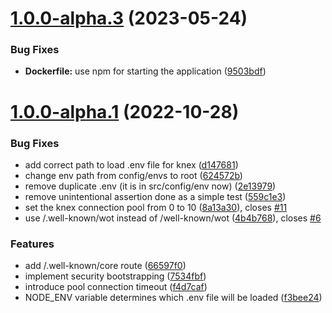 

# [1.0.0-alpha.3](https://github.com/vaimee/desmo-ld/compare/v1.0.0-alpha.2...v1.0.0-alpha.3) (2023-05-24)


### Bug Fixes

* **Dockerfile:** use npm for starting the application ([9503bdf](https://github.com/vaimee/desmo-ld/commit/9503bdf3a709fd310cfba267b4cca378d2139ffe))

# [1.0.0-alpha.1](https://github.com/vaimee/desmo-ld/compare/v1.0.0-alpha.0...v1.0.0-alpha.1) (2022-10-28)


### Bug Fixes

* add correct path to load .env file for knex ([d147681](https://github.com/vaimee/desmo-ld/commit/d1476818d10c83194665a9090fa85939b538d174))
* change env path from config/envs to root ([624572b](https://github.com/vaimee/desmo-ld/commit/624572b62010857e2246330b8a73ac9630f6e150))
* remove duplicate .env (it is in src/config/env now) ([2e13979](https://github.com/vaimee/desmo-ld/commit/2e13979e5cda6b11396239ab23de832419d5f911))
* remove unintentional assertion done as a simple test ([559c1e3](https://github.com/vaimee/desmo-ld/commit/559c1e379f0e47c278e4a6d4f26151882b944b02))
* set the knex connection pool from 0 to 10 ([8a13a30](https://github.com/vaimee/desmo-ld/commit/8a13a30f8a214c336a4c6257732d928f3284706b)), closes [#11](https://github.com/vaimee/desmo-ld/issues/11)
* use /.well-known/wot instead of /well-known/wot ([4b4b768](https://github.com/vaimee/desmo-ld/commit/4b4b768c08697a432e48eb22daaf13067a3d5bbb)), closes [#6](https://github.com/vaimee/desmo-ld/issues/6)


### Features

* add /.well-known/core route ([66597f0](https://github.com/vaimee/desmo-ld/commit/66597f0095c2d0acdeda6aec22469464eda7e1e7))
* implement security bootstrapping ([7534fbf](https://github.com/vaimee/desmo-ld/commit/7534fbf3e6d6db26f4ab3e7c97fc820a1cd459cb))
* introduce pool connection timeout ([f4d7caf](https://github.com/vaimee/desmo-ld/commit/f4d7caf7cea1f03c679bebf0d4cc97f11bd67099))
* NODE_ENV variable determines which .env file will be loaded ([f3bee24](https://github.com/vaimee/desmo-ld/commit/f3bee2464c908171163c90f8c06b8a1d98c55ae7))